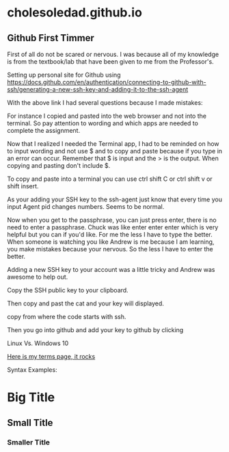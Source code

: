 # cholesoledad.github.io

## Github First Timmer

First of all do not be scared or nervous. I was because all of my knowledge is from the textbook/lab that have been given to me from the Professor's. 

Setting up personal site for Github using https://docs.github.com/en/authentication/connecting-to-github-with-ssh/generating-a-new-ssh-key-and-adding-it-to-the-ssh-agent

With the above link I had several questions because I made mistakes:

For instance I copied and pasted into the web browser and not into the terminal. So pay attention to wording and which apps are needed to complete the assignment. 

Now that I realized I needed the Terminal app, I had to be reminded on how to input wording and not use $ and to copy and paste because if you type in an error can occur. Remember that $ is input and the > is the output. When copying and pasting don't include $.

To copy and paste into a terminal you can use ctrl shift C or ctrl shift v or shift insert.

As your adding your SSH key to the ssh-agent just know that every time you input Agent pid changes numbers. Seems to be normal.

Now when you get to the passphrase, you can just press enter, there is no need to enter a passphrase. Chuck was like enter enter enter which is very helpful but you can if you'd like. For me the less I have to type the better. When someone is watching you like Andrew is me because I am learning, you make mistakes because your nervous.  So the less I have to enter the better. 

Adding a new SSH key to your account was a little tricky and Andrew was awesome to help out. 

Copy the SSH public key to your clipboard. 

Then copy and past the cat and your key will displayed. 

copy from where the code starts with ssh. 

Then you go into github and add your key to github by clicking 



Linux Vs. Windows 10


[Here is my terms page, it rocks](./terms.md)

Syntax Examples:

# Big Title
## Small Title
### Smaller Title